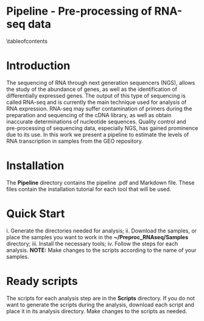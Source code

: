 # Pipeline - Pre-processing of RNA-seq data

\tableofcontents

# Introduction
The sequencing of RNA through next generation sequencers (NGS), allows the study of the abundance of genes, as well as the identification of differentially expressed genes. The output of this type of sequencing is called RNA-seq and is currently the main technique used for analysis of RNA expression. RNA-seq may suffer contamination of primers during the preparation and sequencing of the cDNA library, as well as obtain inaccurate determinations of nucleotide sequences. Quality control and pre-processing of sequencing data, especially NGS, has gained prominence due to its use. In this work we present a pipeline to estimate the levels of RNA transcription in samples from the GEO repository.

# Installation
The **Pipeline** directory contains the pipeline .pdf and Markdown file. These files contain the installation tutorial for each tool that will be used.

# Quick Start
i. Generate the directories needed for analysis;
ii. Download the samples, or place the samples you want to work in the **~/Preproc_RNAseq/Samples** directory;
iii. Install the necessary tools;
iv. Follow the steps for each analysis. **NOTE:** Make changes to the scripts according to the name of your samples.

# Ready scripts
The scripts for each analysis step are in the **Scripts** directory. If you do not want to generate the scripts during the analysis, download each script and place it in its analysis directory. Make changes to the scripts as needed.